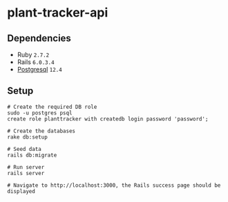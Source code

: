 # plant-tracker-api

## Dependencies

- Ruby `2.7.2`
- Rails `6.0.3.4`
- [Postgresql](https://www.postgresql.org/download/) `12.4`

## Setup

```
# Create the required DB role
sudo -u postgres psql
create role planttracker with createdb login password 'password';

# Create the databases
rake db:setup

# Seed data
rails db:migrate

# Run server
rails server

# Navigate to http://localhost:3000, the Rails success page should be displayed
```
